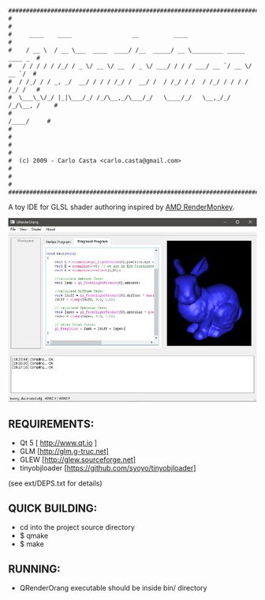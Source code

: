     ##############################################################################
    #                                                                            #
    #     ____    ____                 __          ____                          #
    #    / __ \  / __ \___  ____  ____/ /__  _____/ __ \_________ _____  ____ _  #
    #   / / / / / /_/ / _ \/ __ \/ __  / _ \/ ___/ / / / ___/ __ `/ __ \/ __ `/  #
    #  / /_/ / / _, _/  __/ / / / /_/ /  __/ /  / /_/ / /  / /_/ / / / / /_/ /   #
    #  \___\_\/_/ |_|\___/_/ /_/\__,_/\___/_/   \____/_/   \__,_/_/ /_/\__, /    #
    #                                                                 /____/     #
    #                                                                            #
    #                                                                            #
    #  (c) 2009 - Carlo Casta <carlo.casta@gmail.com>                            #
    #                                                                            #
    ##############################################################################

A toy IDE for GLSL shader authoring inspired by [AMD RenderMonkey](https://gpuopen.com/archive/gamescgi/rendermonkey-toolsuite/).

![screen](doc/screen-01.jpg)


## REQUIREMENTS: ##
* Qt 5 [ http://www.qt.io ]
* GLM [http://glm.g-truc.net]
* GLEW [http://glew.sourceforge.net]
* tinyobjloader [https://github.com/syoyo/tinyobjloader]

(see ext/DEPS.txt for details)


## QUICK BUILDING: ##
* cd into the project source directory
* $ qmake
* $ make


## RUNNING: ##
* QRenderOrang executable should be inside bin/ directory
